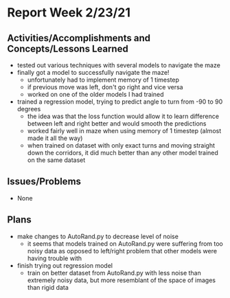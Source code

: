 # Report Week 2/23/21
## Activities/Accomplishments and Concepts/Lessons Learned
* tested out various techniques with several models to navigate the maze
* finally got a model to successfully navigate the maze!
  * unfortunately had to implement memory of 1 timestep
  * if previous move was left, don't go right and vice versa
  * worked on one of the older models I had trained
* trained a regression model, trying to predict angle to turn from -90 to 90 degrees
  * the idea was that the loss function would allow it to learn difference between left and right better and would smooth the predictions
  * worked fairly well in maze when using memory of 1 timestep (almost made it all the way)
  * when trained on dataset with only exact turns and moving straight down the corridors, it did much better than any other model trained on the same dataset
## Issues/Problems
* None
## Plans
* make changes to AutoRand.py to decrease level of noise
  * it seems that models trained on AutoRand.py were suffering from too noisy data as opposed to left/right problem that other models were having trouble with
* finish trying out regression model
  * train on better dataset from AutoRand.py with less noise than extremely noisy data, but more resemblant of the space of images than rigid data

